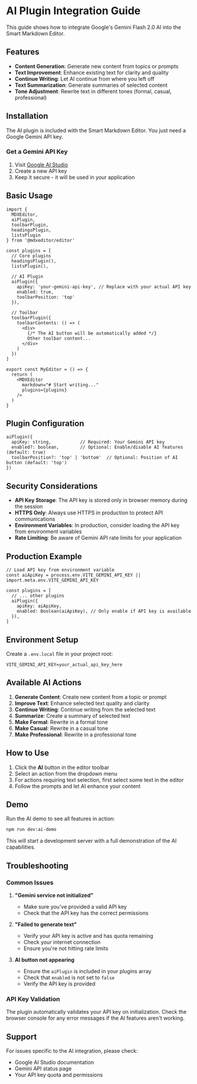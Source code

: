# AI Plugin Integration Guide

This guide shows how to integrate Google's Gemini Flash 2.0 AI into the Smart Markdown Editor.

## Features

- **Content Generation**: Generate new content from topics or prompts
- **Text Improvement**: Enhance existing text for clarity and quality
- **Continue Writing**: Let AI continue from where you left off
- **Text Summarization**: Generate summaries of selected content
- **Tone Adjustment**: Rewrite text in different tones (formal, casual, professional)

## Installation

The AI plugin is included with the Smart Markdown Editor. You just need a Google Gemini API key.

### Get a Gemini API Key

1. Visit [Google AI Studio](https://aistudio.google.com/app/apikey)
2. Create a new API key
3. Keep it secure - it will be used in your application

## Basic Usage

```tsx
import { 
  MDXEditor, 
  aiPlugin, 
  toolbarPlugin,
  headingsPlugin,
  listsPlugin 
} from '@mdxeditor/editor'

const plugins = [
  // Core plugins
  headingsPlugin(),
  listsPlugin(),
  
  // AI Plugin
  aiPlugin({
    apiKey: 'your-gemini-api-key', // Replace with your actual API key
    enabled: true,
    toolbarPosition: 'top'
  }),
  
  // Toolbar
  toolbarPlugin({
    toolbarContents: () => (
      <div>
        {/* The AI button will be automatically added */}
        Other toolbar content...
      </div>
    )
  })
]

export const MyEditor = () => {
  return (
    <MDXEditor
      markdown="# Start writing..."
      plugins={plugins}
    />
  )
}
```

## Plugin Configuration

```tsx
aiPlugin({
  apiKey: string,           // Required: Your Gemini API key
  enabled?: boolean,        // Optional: Enable/disable AI features (default: true)
  toolbarPosition?: 'top' | 'bottom'  // Optional: Position of AI button (default: 'top')
})
```

## Security Considerations

- **API Key Storage**: The API key is stored only in browser memory during the session
- **HTTPS Only**: Always use HTTPS in production to protect API communications
- **Environment Variables**: In production, consider loading the API key from environment variables
- **Rate Limiting**: Be aware of Gemini API rate limits for your application

## Production Example

```tsx
// Load API key from environment variable
const aiApiKey = process.env.VITE_GEMINI_API_KEY || import.meta.env.VITE_GEMINI_API_KEY

const plugins = [
  // ... other plugins
  aiPlugin({
    apiKey: aiApiKey,
    enabled: Boolean(aiApiKey), // Only enable if API key is available
  }),
]
```

## Environment Setup

Create a `.env.local` file in your project root:

```env
VITE_GEMINI_API_KEY=your_actual_api_key_here
```

## Available AI Actions

1. **Generate Content**: Create new content from a topic or prompt
2. **Improve Text**: Enhance selected text quality and clarity
3. **Continue Writing**: Continue writing from the selected text
4. **Summarize**: Create a summary of selected text
5. **Make Formal**: Rewrite in a formal tone
6. **Make Casual**: Rewrite in a casual tone
7. **Make Professional**: Rewrite in a professional tone

## How to Use

1. Click the **AI** button in the editor toolbar
2. Select an action from the dropdown menu
3. For actions requiring text selection, first select some text in the editor
4. Follow the prompts and let AI enhance your content

## Demo

Run the AI demo to see all features in action:

```bash
npm run dev:ai-demo
```

This will start a development server with a full demonstration of the AI capabilities.

## Troubleshooting

### Common Issues

1. **"Gemini service not initialized"**
   - Make sure you've provided a valid API key
   - Check that the API key has the correct permissions

2. **"Failed to generate text"**
   - Verify your API key is active and has quota remaining
   - Check your internet connection
   - Ensure you're not hitting rate limits

3. **AI button not appearing**
   - Ensure the `aiPlugin` is included in your plugins array
   - Check that `enabled` is not set to `false`
   - Verify the API key is provided

### API Key Validation

The plugin automatically validates your API key on initialization. Check the browser console for any error messages if the AI features aren't working.

## Support

For issues specific to the AI integration, please check:
- Google AI Studio documentation
- Gemini API status page
- Your API key quota and permissions
